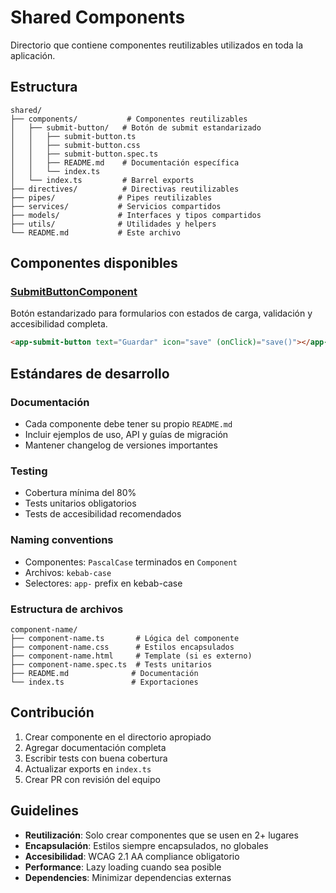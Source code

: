 # Shared Components

Directorio que contiene componentes reutilizables utilizados en toda la aplicación.

## Estructura

```
shared/
├── components/           # Componentes reutilizables
│   ├── submit-button/   # Botón de submit estandarizado
│   │   ├── submit-button.ts
│   │   ├── submit-button.css
│   │   ├── submit-button.spec.ts
│   │   ├── README.md    # Documentación específica
│   │   └── index.ts
│   └── index.ts         # Barrel exports
├── directives/          # Directivas reutilizables
├── pipes/              # Pipes reutilizables
├── services/           # Servicios compartidos
├── models/             # Interfaces y tipos compartidos
├── utils/              # Utilidades y helpers
└── README.md           # Este archivo
```

## Componentes disponibles

### [SubmitButtonComponent](./components/submit-button/README.md)
Botón estandarizado para formularios con estados de carga, validación y accesibilidad completa.

```html
<app-submit-button text="Guardar" icon="save" (onClick)="save()"></app-submit-button>
```

## Estándares de desarrollo

### Documentación
- Cada componente debe tener su propio `README.md`
- Incluir ejemplos de uso, API y guías de migración
- Mantener changelog de versiones importantes

### Testing
- Cobertura mínima del 80%
- Tests unitarios obligatorios
- Tests de accesibilidad recomendados

### Naming conventions
- Componentes: `PascalCase` terminados en `Component`
- Archivos: `kebab-case`
- Selectores: `app-` prefix en kebab-case

### Estructura de archivos
```
component-name/
├── component-name.ts       # Lógica del componente
├── component-name.css      # Estilos encapsulados
├── component-name.html     # Template (si es externo)
├── component-name.spec.ts  # Tests unitarios
├── README.md              # Documentación
└── index.ts               # Exportaciones
```

## Contribución

1. Crear componente en el directorio apropiado
2. Agregar documentación completa
3. Escribir tests con buena cobertura
4. Actualizar exports en `index.ts`
5. Crear PR con revisión del equipo

## Guidelines

- **Reutilización**: Solo crear componentes que se usen en 2+ lugares
- **Encapsulación**: Estilos siempre encapsulados, no globales
- **Accesibilidad**: WCAG 2.1 AA compliance obligatorio
- **Performance**: Lazy loading cuando sea posible
- **Dependencies**: Minimizar dependencias externas

